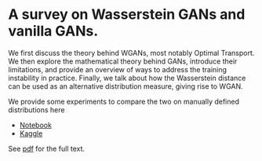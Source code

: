# A survey on Wasserstein GANs and vanilla GANs. 

We first discuss the theory behind WGANs, most notably Optimal Transport. We then explore the mathematical theory behind GANs, introduce their limitations, and provide an overview of ways to address the training instability in practice. Finally, we talk about how the Wasserstein distance can be used as an alternative distribution measure, giving rise to WGAN.

We provide some experiments to compare the two on manually defined distributions here
- [Notebook](https://github.com/rdh1115/gans-and-wgans/blob/main/gan-wgan.ipynb)
- [Kaggle](https://www.kaggle.com/code/markbai/gan-wgan/output)

See [pdf](https://github.com/rdh1115/gans-and-wgans/blob/main/ArsClassica.pdf) for the full text.
